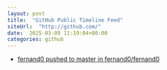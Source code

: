 ```yaml
---
layout: post
title:  "GitHub Public Timeline Feed"
siteUrl:  "http://github.com/"
date:  2025-03-09 11:19:04+00:00
categories: github
---
```

*  [fernand0 pushed to master in fernand0/fernand0](https://github.com/fernand0/fernand0/compare/fb8041df2d...29acd7e02a)
